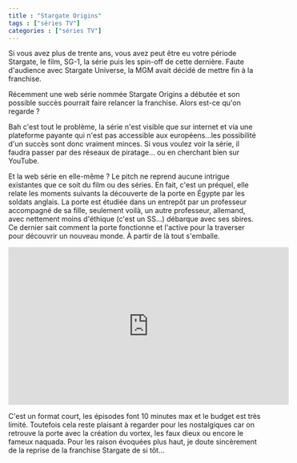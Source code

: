 ```yaml
---
title : "Stargate Origins"
tags : ["séries TV"]
categories : ["séries TV"]
---
```


Si vous avez plus de trente ans, vous avez peut être eu votre période Stargate, le film, SG-1, la série puis les spin-off de cette dernière. Faute d'audience avec Stargate Universe, la MGM avait décidé de mettre fin à la franchise.

Récemment une web série nommée Stargate Origins a débutée et son possible succès pourrait faire relancer la franchise. Alors est-ce qu'on regarde ?

Bah c'est tout le problème, la série n'est visible que sur internet et via une plateforme payante qui n'est pas accessible aux européens...les possibilité d'un succès sont donc vraiment minces. Si vous voulez voir la série, il faudra passer par des réseaux de piratage... ou en cherchant bien sur YouTube.

Et la web série en elle-même ? Le pitch ne reprend aucune intrigue existantes que ce soit du film ou des séries. En fait, c'est un préquel, elle relate les moments suivants la découverte de la porte en Égypte par les soldats anglais. La porte est étudiée dans un entrepôt par un professeur accompagné de sa fille, seulement voilà, un autre professeur, allemand, avec nettement moins d'éthique (c'est un SS...) débarque avec ses sbires. Ce dernier sait comment la porte fonctionne et l'active pour la traverser pour découvrir un nouveau monde. À partir de là tout s'emballe.

<iframe width="560" height="315" src="https://www.youtube.com/embed/Itqq9hzLapk" frameborder="0" allow="autoplay; encrypted-media" allowfullscreen></iframe>

C'est un format court, les épisodes font 10 minutes max et le budget est très limité. Toutefois cela reste plaisant à regarder pour les nostalgiques car on retrouve la porte avec la création du vortex, les faux dieux ou encore le fameux naquada. Pour les raison évoquées plus haut, je doute sincèrement de la reprise de la franchise Stargate de si tôt...

